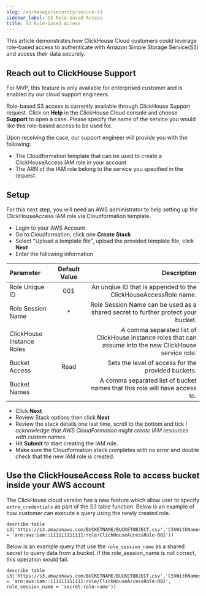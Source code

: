 ```yaml
---
slug: /en/manage/security/secure-s3
sidebar_label: S3 Role-based Access
title: S3 Role-based Access
---
```


This article demonstrates how ClickHouse Cloud customers could leverage role-based access to authenticate with Amazon Simple Storage Service(S3) and access their data securely.

## Reach out to ClickHouse Support

For MVP, this feature is only available for enterprised customer and is enabled by our cloud support engineers.

Role-based S3 access is currently available through ClickHouse Support request. Click on **Help** in the ClickHouse Cloud console and choose **Support** to open a case. Please specify the name of the service you would like this role-based access to be used for. 

Upon receiving the case, our support engineer will provide you with the following:
 - The Cloudformation template that can be used to create a ClickHouseAccess IAM role in your account 
 - The ARN of the IAM role belong to the service you specified in the request.

## Setup 

For this next step, you will need an AWS administrator to help setting up the ClickHouseAccess IAM role via Cloudformation template.

 - Login to your AWS Account
 - Go to Cloudformation, click one **Create Stack**
 - Select "Upload a template file", upload the provided template file, click **Next**
 - Enter the following information 

| Parameter      | Default Value | Description |
| :---        |    :----:   | ----: |
| Role Unique ID      | 001       | An unqiue ID that is appended to the ClickHouseAccessRole name.  |
| Role Session Name   | *        | Role Session Name can be used as a shared secret to further protect your bucket. |
| ClickHouse Instance Roles   |         | A comma separated list of ClickHouse instance roles that can assume into the new ClickHouse service role. |
| Bucket Access   |    Read     | Sets the level of access for the provided buckets. |
| Bucket Names   |         | A comma separated list of bucket names that this role will have access to. |

- Click **Next**
- Review Stack options then click **Next**
- Review the stack details one last time, scroll to the bottom and tick *I acknowledge that AWS CloudFormation might create IAM resources with custom names.* 
- Hit **Submit** to start creating the IAM role.
- Make sure the Cloudformation stack completes with no error and double check that the new IAM role is created.


## Use the ClickHouseAccess Role to access bucket inside your AWS account

The ClickHouse cloud version has a new feature which allow user to specify `extra_credentials` as part of the S3 table function. Below is an example of how customer can execute a query using the newly created role.

```
describe table s3('https://s3.amazonaws.com/BUCKETNAME/BUCKETOBJECT.csv','CSVWithNames',extra_credentials(role_arn = 'arn:aws:iam::111111111111:role/ClickHouseAccessRole-001'))
```


Below is an example query that use the `role_session_name` as a shared secret to query data from a bucket. if the role_session_name is not correct, this operation would fail.

```
describe table s3('https://s3.amazonaws.com/BUCKETNAME/BUCKETOBJECT.csv','CSVWithNames',extra_credentials(role_arn = 'arn:aws:iam::111111111111:role/ClickHouseAccessRole-001', role_session_name = 'secret-role-name'))
```
